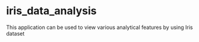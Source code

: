 # iris_data_analysis
This application can be used to view various analytical features by using Iris dataset
